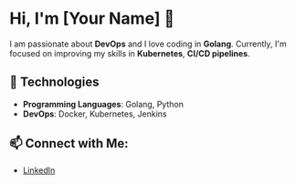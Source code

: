 # Hi, I'm [Your Name] 👋

I am passionate about **DevOps** and I love coding in **Golang**. Currently, I'm focused on improving my skills in **Kubernetes**, **CI/CD pipelines**.

## 🚀 Technologies

- **Programming Languages**: Golang, Python
- **DevOps**: Docker, Kubernetes, Jenkins

## 📫 Connect with Me:

- [LinkedIn](https://linkedin.com/in/kanan-mahmudov-859a51316)
